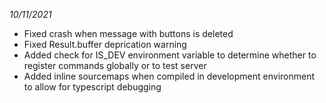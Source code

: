 *10/11/2021*
- Fixed crash when message with buttons is deleted
- Fixed Result.buffer deprication warning
- Added check for IS_DEV environment variable to determine whether to register commands globally or to test server
- Added inline sourcemaps when compiled in development environment to allow for typescript debugging